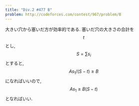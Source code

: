 ```yaml
---
title: "Div.2 #477 B"
problem: http://codeforces.com/contest/967/problem/B
---
```

大きい穴から塞いだ方が効率的である. 塞いだ穴の大きさの合計を $$ t $$ とし, $$ S = \sum s_i $$ とすると, $$ As_1 / (S-t) \geq B $$ になればいいので, $$ As_1 \geq B(S-t) $$ となればいい.
